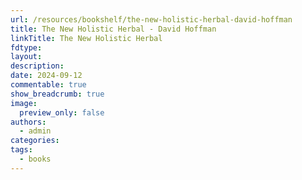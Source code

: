 ```yaml
---
url: /resources/bookshelf/the-new-holistic-herbal-david-hoffman
title: The New Holistic Herbal - David Hoffman
linkTitle: The New Holistic Herbal
fdtype: 
layout: 
description: 
date: 2024-09-12
commentable: true
show_breadcrumb: true
image:
  preview_only: false
authors:
  - admin
categories: 
tags:
  - books
---
```



